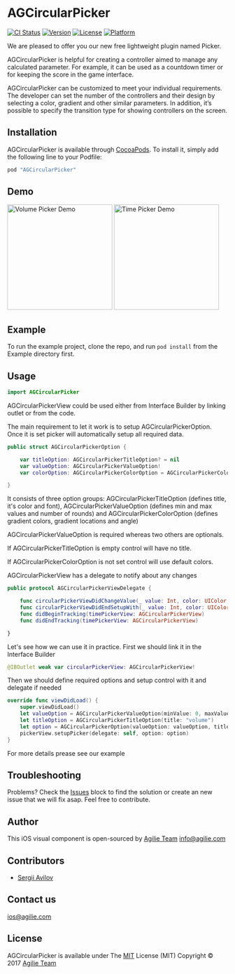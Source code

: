 # AGCircularPicker

[![CI Status](http://img.shields.io/travis/savilov/AGCircularPicker.svg?style=flat)](https://travis-ci.org/savilov/AGCircularPicker)
[![Version](https://img.shields.io/cocoapods/v/AGCircularPicker.svg?style=flat)](http://cocoapods.org/pods/AGCircularPicker)
[![License](https://img.shields.io/cocoapods/l/AGCircularPicker.svg?style=flat)](http://cocoapods.org/pods/AGCircularPicker)
[![Platform](https://img.shields.io/cocoapods/p/AGCircularPicker.svg?style=flat)](http://cocoapods.org/pods/AGCircularPicker)

We are pleased to offer you our new free lightweight plugin named Picker.

AGCircularPicker is helpful for creating a controller aimed to manage any calculated parameter. For example, it can be used as a countdown timer or for keeping the score in the game interface.

AGCircularPicker can be customized to meet your individual requirements. The developer can set the number of the controllers and their design by selecting a color, gradient and other similar parameters. In addition, it’s possible to specify the transition type for showing controllers on the screen.

## Installation

AGCircularPicker is available through [CocoaPods](http://cocoapods.org). To install
it, simply add the following line to your Podfile:

```ruby
pod "AGCircularPicker"
```

## Demo

<img src="https://j.gifs.com/1jJy8m.gif" alt="Volume Picker Demo" width="240"> <img src="https://j.gifs.com/58NDNK.gif" alt="Time Picker Demo" width="240">

## Example

To run the example project, clone the repo, and run `pod install` from the Example directory first.

## Usage

```swift
import AGCircularPicker
```

AGCircularPickerView could be used either from Interface Builder by linking outlet or from the code.

The main requirement to let it work is to setup AGCircularPickerOption. Once it is set picker will automatically setup all required data.

```swift
public struct AGCircularPickerOption {

    var titleOption: AGCircularPickerTitleOption? = nil
    var valueOption: AGCircularPickerValueOption!
    var colorOption: AGCircularPickerColorOption = AGCircularPickerColorOption()

}
```

It consists of three option groups: AGCircularPickerTitleOption (defines title, it's color and font), AGCircularPickerValueOption (defines min and max values and number of rounds) and AGCircularPickerColorOption (defines gradient colors, gradient locations and angle)

AGCircularPickerValueOption is required whereas two others are optionals.

If AGCircularPickerTitleOption is empty control will have no title.

If AGCircularPickerColorOption is not set control will use default colors.

AGCircularPickerView has a delegate to notify about any changes 

```swift
public protocol AGCircularPickerViewDelegate {

    func circularPickerViewDidChangeValue(_ value: Int, color: UIColor, index: Int)
    func circularPickerViewDidEndSetupWith(_ value: Int, color: UIColor, index: Int)
    func didBeginTracking(timePickerView: AGCircularPickerView)
    func didEndTracking(timePickerView: AGCircularPickerView)

}
```

Let's see how we can use it in practice. First we should link it in the Interface Builder

```swift
@IBOutlet weak var circularPickerView: AGCircularPickerView!
```

Then we should define required options and setup control with it and delegate if needed

```swift
override func viewDidLoad() {
    super.viewDidLoad()
    let valueOption = AGCircularPickerValueOption(minValue: 0, maxValue: 100)
    let titleOption = AGCircularPickerTitleOption(title: "volume")
    let option = AGCircularPickerOption(valueOption: valueOption, titleOption: titleOption)
    pickerView.setupPicker(delegate: self, option: option)
}
```

For more details prease see our example

## Troubleshooting
Problems? Check the [Issues](https://github.com/agilie/AGCircularPicker/issues) block
to find the solution or create an new issue that we will fix asap. Feel free to contribute.


## Author
This iOS visual component is open-sourced by [Agilie Team](https://www.agilie.com) <info@agilie.com>


## Contributors
- [Sergii Avilov](https://github.com/savilov)


## Contact us
<ios@agilie.com>

## License

AGCircularPicker is available under
The [MIT](LICENSE.md) License (MIT) Copyright © 2017 [Agilie Team](https://www.agilie.com)
